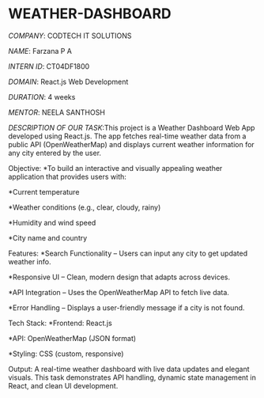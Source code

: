 # WEATHER-DASHBOARD

*COMPANY*: CODTECH IT SOLUTIONS

*NAME*:  Farzana P A

*INTERN ID*: CT04DF1800

*DOMAIN*: React.js Web Development

*DURATION*: 4 weeks

*MENTOR*: NEELA SANTHOSH

*DESCRIPTION OF OUR TASK*:This project is a Weather Dashboard Web App developed using React.js. The app fetches real-time weather data from a public API (OpenWeatherMap) and displays current weather information for any city entered by the user.

Objective:
*To build an interactive and visually appealing weather application that provides users with:

*Current temperature

*Weather conditions (e.g., clear, cloudy, rainy)

*Humidity and wind speed

*City name and country

Features:
*Search Functionality – Users can input any city to get updated weather info.

*Responsive UI – Clean, modern design that adapts across devices.

*API Integration – Uses the OpenWeatherMap API to fetch live data.

*Error Handling – Displays a user-friendly message if a city is not found.

Tech Stack:
*Frontend: React.js

*API: OpenWeatherMap (JSON format)

*Styling: CSS (custom, responsive)

Output:
A real-time weather dashboard with live data updates and elegant visuals. This task demonstrates API handling, dynamic state management in React, and clean UI development.



